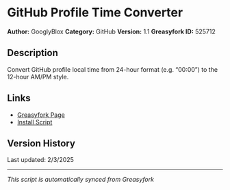 # GitHub Profile Time Converter

**Author:** GooglyBlox
**Category:** GitHub
**Version:** 1.1
**Greasyfork ID:** 525712

## Description
Convert GitHub profile local time from 24-hour format (e.g. “00:00”) to the 12-hour AM/PM style.

## Links
- [Greasyfork Page](https://greasyfork.org/scripts/525712)
- [Install Script](https://update.greasyfork.org/scripts/525712/GitHub%20Profile%20Time%20Converter.user.js)

## Version History
Last updated: 2/3/2025

---
*This script is automatically synced from Greasyfork*

